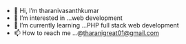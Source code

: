 - 👋 Hi, I’m tharanivasanthkumar
- 👀 I’m interested in ...web development
- 🌱 I’m currently learning ...PHP full stack web development
- 📫 How to reach me ...@tharanigreat01@gmail.com

<!---
tharanivasanthkumar/tharanivasanthkumar is a ✨ special ✨ repository because its `README.md` (this file) appears on your GitHub profile.
You can click the Preview link to take a look at your changes.
--->
